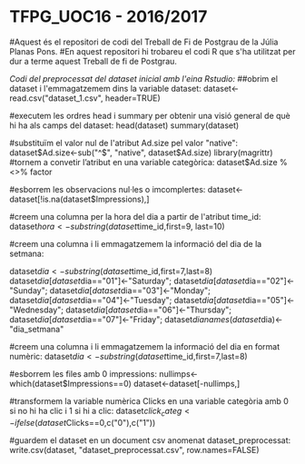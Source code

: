 # TFPG_UOC16 - 2016/2017
#Aquest és el repositori de codi del Treball de Fi de Postgrau de la Júlia Planas Pons.
#En aquest repositori hi trobareu el codi R que s'ha utilitzat per dur a terme aquest Treball de fi de Postgrau.

_Codi del preprocessat del dataset inicial amb l'eina Rstudio:_
##obrim el dataset i l'emmagatzemem dins la variable dataset:
dataset<-read.csv("dataset_1.csv", header=TRUE)

#executem les ordres head i summary per obtenir una visió general de què hi ha als camps del dataset:
head(dataset)
summary(dataset)

#substituïm el valor nul de l'atribut Ad.size pel valor "native":
dataset$Ad.size<-sub("^$", "native", dataset$Ad.size)
library(magrittr)
#tornem a convetir l’atribut en una variable categòrica:
dataset$Ad.size %<>% factor

#esborrem les observacions nul·les o imcomplertes:
dataset<-dataset[!is.na(dataset$Impressions),]

#creem una columna per la hora del dia a partir de l'atribut time_id:
dataset$hora<- substring(dataset$time_id,first=9, last=10)

#creem una columna i li emmagatzemem la informació del dia de la setmana:

dataset$dia<-substring(dataset$time_id,first=7,last=8)
dataset$dia[dataset$dia=="01"]<-"Saturday";
dataset$dia[dataset$dia=="02"]<-"Sunday";
dataset$dia[dataset$dia=="03"]<-"Monday";
dataset$dia[dataset$dia=="04"]<-"Tuesday";
dataset$dia[dataset$dia=="05"]<-"Wednesday";
dataset$dia[dataset$dia=="06"]<-"Thursday";
dataset$dia[dataset$dia=="07"]<-"Friday";
dataset$dia %<>% factor
names(dataset$dia)<-"dia_setmana"

#creem una columna i li emmagatzemem la informació del dia en format numèric:
dataset$dia<-substring(dataset$time_id,first=7,last=8)

#esborrem les files amb 0 impressions:
nullimps<-which(dataset$Impressions==0)
dataset<-dataset[-nullimps,]

#transformem la variable numèrica Clicks en una variable categòria amb 0 si no hi ha clic i 1 si hi a clic:
dataset$click_categ<-ifelse(dataset$Clicks==0,c("0"),c("1"))

#guardem el dataset en un document csv anomenat dataset_preprocessat:
write.csv(dataset, "dataset_preprocessat.csv", row.names=FALSE)
